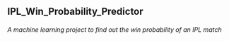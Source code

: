 ## IPL_Win_Probability_Predictor
###### A machine learning project to find out the win probability of an IPL match
